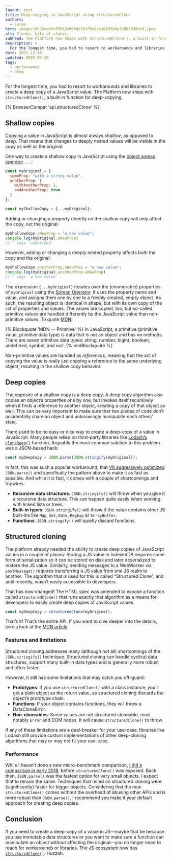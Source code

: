 ```yaml
---
layout: post
title: Deep-copying in JavaScript using structuredClone
authors:
  - surma
hero: image/i9nJGvw3SnTPH63zKOYWtI6cP5m2/e1QXRf64ylK8blZ45H1X.jpeg
alt: Clones. Lots of clones.
subhead: The Platform now ships with structuredClone(), a built-in function for deep-copying.
description: >
  For the longest time, you had to resort to workarounds and libraries to create a deep copy of a JavaScript value. The Platform now ships with `structuredClone()`, a built-in function for deep-copying.
date: 2021-12-16
updated: 2022-07-25
tags:
  - performance
  - blog
---
```


For the longest time, you had to resort to workarounds and libraries to create a deep copy of a JavaScript value. The Platform now ships with `structuredClone()`, a built-in function for deep-copying.

{% BrowserCompat 'api.structuredClone' %}

## Shallow copies

Copying a value in JavaScript is almost always _shallow_, as opposed to _deep_.  That means that changes to deeply nested values will be visible in the copy as well as the original. 

One way to create a shallow copy in JavaScript using the [object spread operator](https://developer.mozilla.org/docs/Web/JavaScript/Reference/Operators/Spread_syntax) `...`:

```js
const myOriginal = {
  someProp: "with a string value",
  anotherProp: {
    withAnotherProp: 1,
    andAnotherProp: true
  }
};

const myShallowCopy = {...myOriginal};
```

Adding or changing a property directly on the shallow copy will only affect the copy, not the original:

```js
myShallowCopy.aNewProp = "a new value";
console.log(myOriginal.aNewProp)
// ^ logs `undefined`
```

However, adding or changing a deeply nested property affects _both_ the copy and the original:

```js
myShallowCopy.anotherProp.aNewProp = "a new value";
console.log(myOriginal.anotherProp.aNewProp) 
// ^ logs `a new value`
```

The expression `{...myOriginal}` iterates over the (enumerable) properties of `myOriginal` using the [Spread Operator]. It uses the property name and value, and assigns them one by one to a freshly created, empty object. As such, the resulting object is identical in shape, but with its own copy of the list of properties and values. The values are copied, too, but so-called primitive values are handled differently by the JavaScript value than non-primitive values. To quote [MDN][MDN Primitive]:

{% Blockquote 'MDN — Primitive' %}
In JavaScript, a primitive (primitive value, primitive data type) is data that is not an object and has no methods. There are seven primitive data types: string, number, bigint, boolean, undefined, symbol, and null.
{% endBlockquote %}

Non-primitive values are handled as _references_, meaning that the act of copying the value is really just copying a reference to the same underlying object, resulting in the shallow copy behavior.

## Deep copies

The opposite of a shallow copy is a deep copy. A deep copy algorithm also copies an object’s properties one by one, but invokes itself recursively when it finds a reference to another object, creating a copy of that object as well. This can be very important to make sure that two pieces of code don’t accidentally share an object and unknowingly manipulate each others’ state. 

There used to be no easy or nice way to create a deep-copy of a value in JavaScript. Many people relied on third-party libraries like [Lodash’s `cloneDeep()`][lodash clonedeep]  function. Arguably the most common solution to this problem was a JSON-based hack:

```js
const myDeepCopy = JSON.parse(JSON.stringify(myOriginal));
``` 

In fact, this was such a popular workaround, that [V8 aggressively optimized][V8 JSON] `JSON.parse()` and specifically the pattern above to make it as fast as possible. And while it is fast, it comes with a couple of shortcomings and tripwires:

- **Recursive data structures**: `JSON.stringify()` will throw when you give it a recursive data structure. This can happen quite easily when working with linked lists or trees.
- **Built-in types**: `JSON.stringify()` will throw if the value contains other JS built-ins like `Map`, `Set`, `Date`, `RegExp` or `ArrayBuffer`.
- **Functions**: `JSON.stringify()` will quietly discard functions.

## Structured cloning

The platform already needed the ability to create deep copies of JavaScript values in a couple of places: Storing a JS value in IndexedDB requires some form of serialization so it can be stored on disk and later deserialized to restore the JS value. Similarly, sending messages to a WebWorker via `postMessage()` requires transferring a JS value from one JS realm to another. The algorithm that is used for this is called “Structured Clone”, and until recently, wasn’t easily accessible to developers.

That has now changed! The HTML spec was amended to expose a function called `structuredClone()` that runs exactly that algorithm as a means for developers to easily create deep copies of JavaScript values.

```js
const myDeepCopy = structuredClone(myOriginal);
```

That’s it! That’s the entire API. If you want to dive deeper into the details, take a look at the [MDN article][mdn structuredclone].

### Features and limitations

Structured cloning addresses many (although not all) shortcomings of the `JSON.stringify()` technique. Structured cloning can handle cyclical data structures, support many built-in data types and is generally more robust and often faster.

However, it still has some limitations that may catch you off-guard:
 
- **Prototypes**: If you use `structuredClone()` with a class instance, you’ll get a plain object as the return
value, as structured cloning discards the object’s prototype chain. 
- **Functions**: If your object contains functions, they will throw a DataCloneError.
- **Non-cloneables**: Some values are not structured cloneable, most notably `Error` and DOM nodes. It
will cause `structuredClone()` to throw.
 
If any of these limitations are a deal-breaker for your use-case, libraries like Lodash still provide custom implementations of other deep-cloning algorithms that may or may not fit your use-case.

### Performance

While I haven’t done a new micro-benchmark comparison, [I did a comparison in early 2018][surma blog], before `structuredClone()` was exposed. Back then, `JSON.parse()` was the fastest option for very small objects. I expect that to remain the same. Techniques that relied on structured cloning were (significantly) faster for bigger objects. Considering that the new `structuredClone()` comes without the overhead of abusing other APIs and is more robust  than `JSON.parse()`, I recommend you make it your default approach for creating deep copies.
 
## Conclusion

If you need to create a deep-copy of a value in JS—maybe that be because you use immutable data structures or you want to make sure a function can manipulate an object without affecting the original—you no longer need to reach for workarounds or libraries. The JS ecosystem now has [`structuredClone()`][mdn structuredclone]. Huzzah.
 
[Spread Operator]:
https://developer.mozilla.org/docs/Web/JavaScript/Reference/Operators/Spread_syntax
[MDN Primitive]: https://developer.mozilla.org/docs/Glossary/Primitive
[V8 JSON]: https://v8.dev/blog/cost-of-javascript-2019#json
[pushState]: https://developer.mozilla.org/docs/Web/API/History/pushState
[surma blog]: https://surma.dev/things/deep-copy/index.html
[lodash clonedeep]: https://lodash.com/docs/#cloneDeep
[mdn structuredclone]: https://developer.mozilla.org/docs/Web/API/structuredClone
